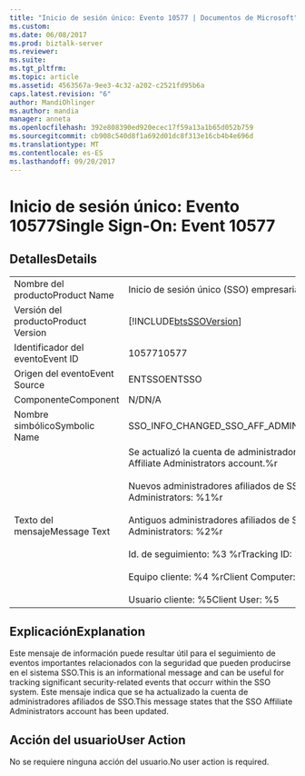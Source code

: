```yaml
---
title: "Inicio de sesión único: Evento 10577 | Documentos de Microsoft"
ms.custom: 
ms.date: 06/08/2017
ms.prod: biztalk-server
ms.reviewer: 
ms.suite: 
ms.tgt_pltfrm: 
ms.topic: article
ms.assetid: 4563567a-9ee3-4c32-a202-c2521fd95b6a
caps.latest.revision: "6"
author: MandiOhlinger
ms.author: mandia
manager: anneta
ms.openlocfilehash: 392e808390ed920ecec17f59a13a1b65d052b759
ms.sourcegitcommit: cb908c540d8f1a692d01dc8f313e16cb4b4e696d
ms.translationtype: MT
ms.contentlocale: es-ES
ms.lasthandoff: 09/20/2017
---
```

# <a name="single-sign-on-event-10577"></a><span data-ttu-id="32cd0-102">Inicio de sesión único: Evento 10577</span><span class="sxs-lookup"><span data-stu-id="32cd0-102">Single Sign-On: Event 10577</span></span>
## <a name="details"></a><span data-ttu-id="32cd0-103">Detalles</span><span class="sxs-lookup"><span data-stu-id="32cd0-103">Details</span></span>  
  
|||  
|-|-|  
|<span data-ttu-id="32cd0-104">Nombre del producto</span><span class="sxs-lookup"><span data-stu-id="32cd0-104">Product Name</span></span>|<span data-ttu-id="32cd0-105">Inicio de sesión único (SSO) empresarial</span><span class="sxs-lookup"><span data-stu-id="32cd0-105">Enterprise Single Sign-On</span></span>|  
|<span data-ttu-id="32cd0-106">Versión del producto</span><span class="sxs-lookup"><span data-stu-id="32cd0-106">Product Version</span></span>|[!INCLUDE[btsSSOVersion](../includes/btsssoversion-md.md)]|  
|<span data-ttu-id="32cd0-107">Identificador del evento</span><span class="sxs-lookup"><span data-stu-id="32cd0-107">Event ID</span></span>|<span data-ttu-id="32cd0-108">10577</span><span class="sxs-lookup"><span data-stu-id="32cd0-108">10577</span></span>|  
|<span data-ttu-id="32cd0-109">Origen del evento</span><span class="sxs-lookup"><span data-stu-id="32cd0-109">Event Source</span></span>|<span data-ttu-id="32cd0-110">ENTSSO</span><span class="sxs-lookup"><span data-stu-id="32cd0-110">ENTSSO</span></span>|  
|<span data-ttu-id="32cd0-111">Componente</span><span class="sxs-lookup"><span data-stu-id="32cd0-111">Component</span></span>|<span data-ttu-id="32cd0-112">N/D</span><span class="sxs-lookup"><span data-stu-id="32cd0-112">N/A</span></span>|  
|<span data-ttu-id="32cd0-113">Nombre simbólico</span><span class="sxs-lookup"><span data-stu-id="32cd0-113">Symbolic Name</span></span>|<span data-ttu-id="32cd0-114">SSO_INFO_CHANGED_SSO_AFF_ADMIN</span><span class="sxs-lookup"><span data-stu-id="32cd0-114">SSO_INFO_CHANGED_SSO_AFF_ADMIN</span></span>|  
|<span data-ttu-id="32cd0-115">Texto del mensaje</span><span class="sxs-lookup"><span data-stu-id="32cd0-115">Message Text</span></span>|<span data-ttu-id="32cd0-116">Se actualizó la cuenta de administradores afiliados de SSO.%r</span><span class="sxs-lookup"><span data-stu-id="32cd0-116">Updated SSO Affiliate Administrators account.%r</span></span><br /><br /> <span data-ttu-id="32cd0-117">Nuevos administradores afiliados de SSO: %1 %r</span><span class="sxs-lookup"><span data-stu-id="32cd0-117">New SSO Affiliate Administrators: %1%r</span></span><br /><br /> <span data-ttu-id="32cd0-118">Antiguos administradores afiliados de SSO: %2 %r</span><span class="sxs-lookup"><span data-stu-id="32cd0-118">Old SSO Affiliate Administrators: %2%r</span></span><br /><br /> <span data-ttu-id="32cd0-119">Id. de seguimiento: %3 %r</span><span class="sxs-lookup"><span data-stu-id="32cd0-119">Tracking ID: %3%r</span></span><br /><br /> <span data-ttu-id="32cd0-120">Equipo cliente: %4 %r</span><span class="sxs-lookup"><span data-stu-id="32cd0-120">Client Computer: %4%r</span></span><br /><br /> <span data-ttu-id="32cd0-121">Usuario cliente: %5</span><span class="sxs-lookup"><span data-stu-id="32cd0-121">Client User: %5</span></span>|  
  
## <a name="explanation"></a><span data-ttu-id="32cd0-122">Explicación</span><span class="sxs-lookup"><span data-stu-id="32cd0-122">Explanation</span></span>  
 <span data-ttu-id="32cd0-123">Este mensaje de información puede resultar útil para el seguimiento de eventos importantes relacionados con la seguridad que pueden producirse en el sistema SSO.</span><span class="sxs-lookup"><span data-stu-id="32cd0-123">This is an informational message and can be useful for tracking significant security-related events that occurr within the SSO system.</span></span> <span data-ttu-id="32cd0-124">Este mensaje indica que se ha actualizado la cuenta de administradores afiliados de SSO.</span><span class="sxs-lookup"><span data-stu-id="32cd0-124">This message states that the SSO Affiliate Administrators account has been updated.</span></span>  
  
## <a name="user-action"></a><span data-ttu-id="32cd0-125">Acción del usuario</span><span class="sxs-lookup"><span data-stu-id="32cd0-125">User Action</span></span>  
 <span data-ttu-id="32cd0-126">No se requiere ninguna acción del usuario.</span><span class="sxs-lookup"><span data-stu-id="32cd0-126">No user action is required.</span></span>